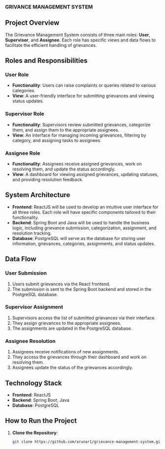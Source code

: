 ### GRIVANCE MANAGEMENT SYSTEM 

## Project Overview

The Grievance Management System consists of three main roles: **User**, **Supervisor**, and **Assignee**. Each role has specific views and data flows to facilitate the efficient handling of grievances.

## Roles and Responsibilities

### User Role

- **Functionality**: Users can raise complaints or queries related to various categories.
- **View**: A user-friendly interface for submitting grievances and viewing status updates.

### Supervisor Role

- **Functionality**: Supervisors review submitted grievances, categorize them, and assign them to the appropriate assignees.
- **View**: An interface for managing incoming grievances, filtering by category, and assigning tasks to assignees.

### Assignee Role

- **Functionality**: Assignees receive assigned grievances, work on resolving them, and update the status accordingly.
- **View**: A dashboard for viewing assigned grievances, updating statuses, and providing resolution feedback.

## System Architecture

- **Frontend**: ReactJS will be used to develop an intuitive user interface for all three roles. Each role will have specific components tailored to their functionality.
- **Backend**: Spring Boot and Java will be used to handle the business logic, including grievance submission, categorization, assignment, and resolution tracking.
- **Database**: PostgreSQL will serve as the database for storing user information, grievances, categories, assignments, and status updates.

## Data Flow

### User Submission

1. Users submit grievances via the React frontend.
2. The submission is sent to the Spring Boot backend and stored in the PostgreSQL database.

### Supervisor Assignment

1. Supervisors access the list of submitted grievances via their interface.
2. They assign grievances to the appropriate assignees.
3. The assignments are updated in the PostgreSQL database.

### Assignee Resolution

1. Assignees receive notifications of new assignments.
2. They access the grievances through their dashboard and work on resolving them.
3. Assignees update the status of the grievances accordingly.

## Technology Stack

- **Frontend**: ReactJS
- **Backend**: Spring Boot, Java
- **Database**: PostgreSQL

## How to Run the Project

1. **Clone the Repository**:
   ```bash
   git clone https://github.com/arunar1/grievance-management-system.git
